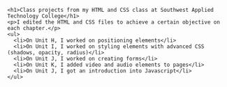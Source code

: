     <h1>Class projects from my HTML and CSS class at Southwest Applied Technology College</h1>
    <p>I edited the HTML and CSS files to achieve a certain objective on each chapter.</p>
    <ul>
      <li>On Unit H, I worked on positioning elements</li>
      <li>On Unit I, I worked on styling elements with advanced CSS (shadows, opacity, radius)</li>
      <li>On Unit J, I worked on creating forms</li>
      <li>On Unit K, I added video and audio elements to pages</li>
      <li>On Unit J, I got an introduction into Javascript</li>
    </ul>
